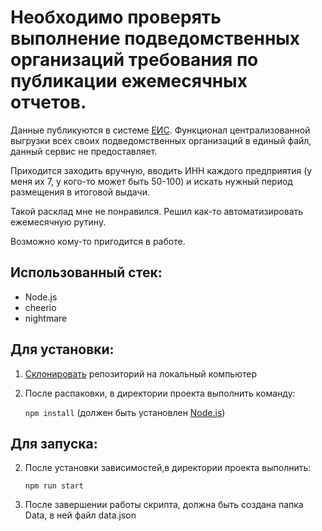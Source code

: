 # Необходимо проверять выполнение подведомственных организаций требования по публикации ежемесячных отчетов. 

Данные публикуются в системе [ЕИС](https://zakupki.gov.ru/). Функционал централизованной выгрузки всех своих подведомственных организаций в единый файл, данный сервис не предоставляет.  </br>

Приходится заходить вручную, вводить ИНН каждого предприятия (у меня их 7, у кого-то может быть 50-100) и искать нужный период размещения в итоговой выдачи.</br>

Такой расклад мне не понравился. Решил как-то автоматизировать ежемесячную рутину. </br>

Возможно кому-то пригодится в работе.</br>

## Использованный стек:
 - Node.js
 - cheerio
 - nightmare
  
## Для установки:
1. [Склонировать](https://git-scm.com/book/ru/v2/Appendix-C%3A-%D0%9A%D0%BE%D0%BC%D0%B0%D0%BD%D0%B4%D1%8B-Git-%D0%9A%D0%BB%D0%BE%D0%BD%D0%B8%D1%80%D0%BE%D0%B2%D0%B0%D0%BD%D0%B8%D0%B5-%D0%B8-%D1%81%D0%BE%D0%B7%D0%B4%D0%B0%D0%BD%D0%B8%D0%B5-%D1%80%D0%B5%D0%BF%D0%BE%D0%B7%D0%B8%D1%82%D0%BE%D1%80%D0%B8%D0%B5%D0%B2) репозиторий на локальный компьютер
1. После распаковки, в директории проекта выполнить команду: 

    ```npm install``` 
(должен быть установлен [Node.js](https://nodejs.org/en/))

## Для запуска:
2. После установки зависимостей,в директории проекта выполнить:

    ```npm run start```
3. После завершении работы скрипта, должна быть создана папка Data, в ней файл data.json

